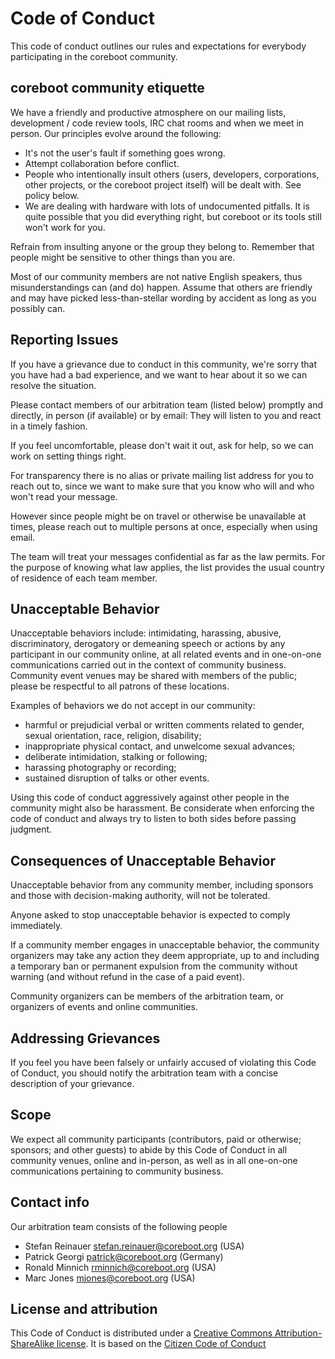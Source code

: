 # Code of Conduct

This code of conduct outlines our rules and expectations for everybody
participating in the coreboot community.

## coreboot community etiquette

We have a friendly and productive atmosphere on our mailing lists,
development / code review tools, IRC chat rooms and when we meet in
person.  Our principles evolve around the following:

* It's not the user's fault if something goes wrong.
* Attempt collaboration before conflict.
* People who intentionally insult others (users, developers, corporations,
  other projects, or the coreboot project itself) will be dealt with. See
  policy below.
* We are dealing with hardware with lots of undocumented pitfalls. It is quite
  possible that you did everything right, but coreboot or its tools still
  won't work for you.

Refrain from insulting anyone or the group they belong to. Remember that
people might be sensitive to other things than you are.

Most of our community members are not native English speakers, thus
misunderstandings can (and do) happen. Assume that others are friendly
and may have picked less-than-stellar wording by accident as long as
you possibly can.

## Reporting Issues

If you have a grievance due to conduct in this community, we're sorry
that you have had a bad experience, and we want to hear about it so
we can resolve the situation.

Please contact members of our arbitration team (listed below) promptly
and directly, in person (if available) or by email: They will listen
to you and react in a timely fashion.

If you feel uncomfortable, please don't wait it out, ask for help,
so we can work on setting things right.

For transparency there is no alias or private mailing list address for
you to reach out to, since we want to make sure that you know who will
and who won't read your message.

However since people might be on travel or otherwise be unavailable
at times, please reach out to multiple persons at once, especially
when using email.

The team will treat your messages confidential as far as the law permits.
For the purpose of knowing what law applies, the list provides the usual
country of residence of each team member.

## Unacceptable Behavior

Unacceptable behaviors include: intimidating, harassing, abusive,
discriminatory, derogatory or demeaning speech or actions by any
participant in our community online, at all related events and in
one-on-one communications carried out in the context of community
business. Community event venues may be shared with members of the public;
please be respectful to all patrons of these locations.

Examples of behaviors we do not accept in our community:

* harmful or prejudicial verbal or written comments related to gender,
  sexual orientation, race, religion, disability;
* inappropriate physical contact, and unwelcome sexual advances;
* deliberate intimidation, stalking or following;
* harassing photography or recording;
* sustained disruption of talks or other events.

Using this code of conduct aggressively against other people in the
community might also be harassment. Be considerate when enforcing the code
of conduct and always try to listen to both sides before passing judgment.

## Consequences of Unacceptable Behavior

Unacceptable behavior from any community member, including sponsors and
those with decision-making authority, will not be tolerated.

Anyone asked to stop unacceptable behavior is expected to comply
immediately.

If a community member engages in unacceptable behavior, the community
organizers may take any action they deem appropriate, up to and including
a temporary ban or permanent expulsion from the community without warning
(and without refund in the case of a paid event).

Community organizers can be members of the arbitration team, or organizers
of events and online communities.

## Addressing Grievances

If you feel you have been falsely or unfairly accused of violating this
Code of Conduct, you should notify the arbitration team with a concise
description of your grievance.

## Scope

We expect all community participants (contributors, paid or otherwise;
sponsors; and other guests) to abide by this Code of Conduct in all
community venues, online and in-person, as well as in all one-on-one
communications pertaining to community business.

## Contact info

Our arbitration team consists of the following people
* Stefan Reinauer <stefan.reinauer@coreboot.org> (USA)
* Patrick Georgi <patrick@coreboot.org> (Germany)
* Ronald Minnich <rminnich@coreboot.org> (USA)
* Marc Jones <mjones@coreboot.org> (USA)

## License and attribution

This Code of Conduct is distributed under
a [Creative Commons Attribution-ShareAlike
license](http://creativecommons.org/licenses/by-sa/3.0/).  It is based
on the [Citizen Code of Conduct](http://citizencodeofconduct.org/)
